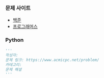 ### 문제 사이트

- [백준](https://www.acmicpc.net/)
- [프로그래머스](https://programmers.co.kr/)

### Python

```python
'''
작성자:
문제 링크: https://www.acmicpc.net/problem/
카테고리:
문제 해설
'''
```
